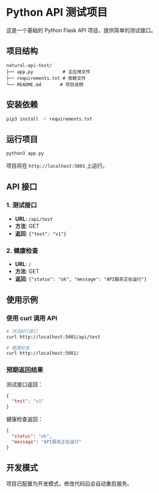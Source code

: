 # Python API 测试项目

这是一个基础的 Python Flask API 项目，提供简单的测试接口。

## 项目结构

```
natural-api-test/
├── app.py           # 主应用文件
├── requirements.txt # 依赖文件
└── README.md       # 项目说明
```

## 安装依赖

```bash
pip3 install -r requirements.txt
```

## 运行项目

```bash
python3 app.py
```

项目将在 `http://localhost:5001` 上运行。

## API 接口

### 1. 测试接口

- **URL**: `/api/test`
- **方法**: GET
- **返回**: `{"test": "v1"}`

### 2. 健康检查

- **URL**: `/`
- **方法**: GET
- **返回**: `{"status": "ok", "message": "API服务正在运行"}`

## 使用示例

### 使用 curl 调用 API

```bash
# 测试API接口
curl http://localhost:5001/api/test

# 健康检查
curl http://localhost:5001/
```

### 预期返回结果

测试接口返回：

```json
{
  "test": "v1"
}
```

健康检查返回：

```json
{
  "status": "ok",
  "message": "API服务正在运行"
}
```

## 开发模式

项目已配置为开发模式，修改代码后会自动重启服务。
